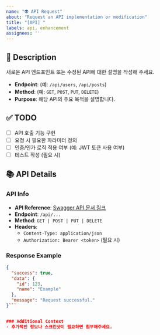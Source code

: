 ```yaml
---
name: "👽 API Request"
about: "Request an API implementation or modification"
title: "[API] "
labels: api, enhancement
assignees: ''
---
```


## 🚀 Description
<!-- 간략한 API 설명 -->
새로운 API 엔드포인트 또는 수정된 API에 대한 설명을 작성해 주세요.

- **Endpoint**: (예: `/api/users`, `/api/posts`)
- **Method**: (예: `GET`, `POST`, `PUT`, `DELETE`)
- **Purpose**: 해당 API의 주요 목적을 설명합니다.

## ✅ TODO
<!-- 구현해야 할 작업 목록을 작성해 주세요. -->
- [ ] API 호출 기능 구현
- [ ] 요청 시 필요한 파라미터 정의
- [ ] 인증/인가 로직 적용 여부 (예: JWT 토큰 사용 여부)
- [ ] 테스트 작성 (필요 시)

## 📚 API Details

### API Info

- **API Reference**: [Swagger API 문서 링크](https://api.example.com/docs)  <!-- Swagger 문서 링크 추가 -->
- **Endpoint**: `/api/...` 
- **Method**: `GET | POST | PUT | DELETE`
- **Headers**: 
  - `Content-Type: application/json`
  - `Authorization: Bearer <token>` (필요 시)

### Response Example

<!--  이 섹션은 필요한 경우에만 작성하고, 자세한 응답은 Swagger 문서 참조 -->
```json
{
  "success": true,
  "data": {
    "id": 123,
    "name": "Example"
  },
  "message": "Request successful."
}```


### Additional Context
- 추가적인 정보나 스크린샷이 필요하면 첨부해주세요.
